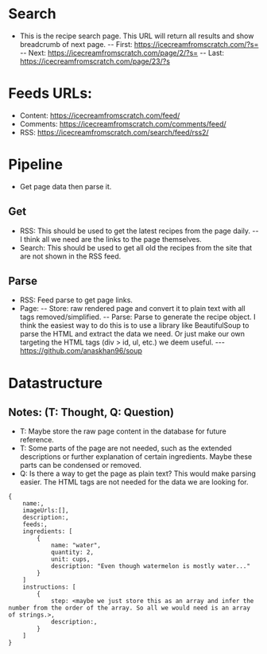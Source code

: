 # Search
- This is the recipe search page. This URL will return all results and show breadcrumb of next page. 
-- First: https://icecreamfromscratch.com/?s=
-- Next: https://icecreamfromscratch.com/page/2/?s=
-- Last: https://icecreamfromscratch.com/page/23/?s

# Feeds URLs:
- Content: https://icecreamfromscratch.com/feed/
- Comments: https://icecreamfromscratch.com/comments/feed/
- RSS: https://icecreamfromscratch.com/search/feed/rss2/

# Pipeline
- Get page data then parse it.
## Get
- RSS: This should be used to get the latest recipes from the page daily. 
-- I think all we need are the links to the page themselves. 
- Search: This should be used to get all old the recipes from the site that are not shown in the RSS feed.

## Parse
- RSS: Feed parse to get page links.
- Page: 
-- Store: raw rendered page and convert it to plain text with all tags removed/simplified.
-- Parse: Parse to generate the recipe object. I think the easiest way to do this is to use a library like BeautifulSoup to parse the HTML and extract the data we need. Or just make our own targeting the HTML tags (div > id, ul, etc.) we deem useful.
--- https://github.com/anaskhan96/soup

# Datastructure
## Notes: (T: Thought, Q: Question)
- T: Maybe store the raw page content in the database for future reference.
- T: Some parts of the page are not needed, such as the extended descriptions or further explanation of certain ingredients. Maybe these parts can be condensed or removed.
- Q: Is there a way to get the page as plain text? This would make parsing easier. The HTML tags are not needed for the data we are looking for.
```
{
    name:,
    imageUrls:[],
    description:,
    feeds:,
    ingredients: [
        {
            name: "water",
            quantity: 2,
            unit: cups,
            description: "Even though watermelon is mostly water..."
        }
    ]
    instructions: [
        {
            step: <maybe we just store this as an array and infer the number from the order of the array. So all we would need is an array of strings.>,
            description:,
        }
    ]
}
```